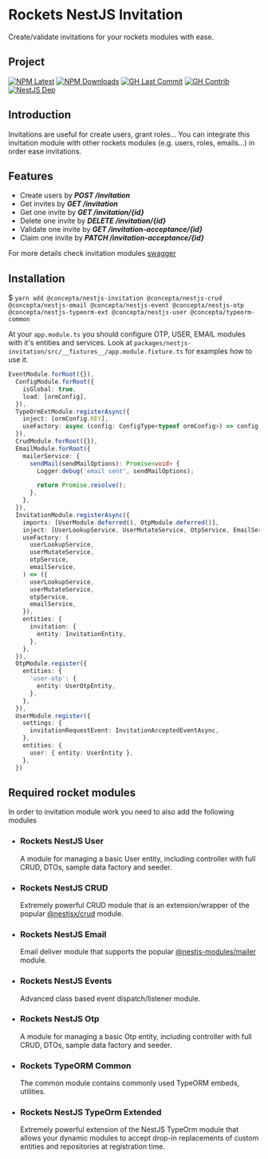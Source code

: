 # Rockets NestJS Invitation

Create/validate invitations for your rockets modules with ease.

## Project

[![NPM Latest](https://img.shields.io/npm/v/@concepta/nestjs-invitation)](https://www.npmjs.com/package/@concepta/nestjs-invitation)
[![NPM Downloads](https://img.shields.io/npm/dw/@conceptadev/nestjs-invitation)](https://www.npmjs.com/package/@concepta/nestjs-invitation)
[![GH Last Commit](https://img.shields.io/github/last-commit/conceptadev/rockets?logo=github)](https://github.com/conceptadev/rockets)
[![GH Contrib](https://img.shields.io/github/contributors/conceptadev/rockets?logo=github)](https://github.com/conceptadev/rockets/graphs/contributors)
[![NestJS Dep](https://img.shields.io/github/package-json/dependency-version/conceptadev/rockets/@nestjs/common?label=NestJS&logo=nestjs&filename=packages%2Fnestjs-core%2Fpackage.json)](https://www.npmjs.com/package/@nestjs/common)

## Introduction

Invitations are useful for create users, grant roles... You can integrate this invitation module with other rockets modules (e.g. users, roles, emails...) in order ease invitations.

## Features

- Create users by **_POST /invitation_**
- Get invites by **_GET /invitation_**
- Get one invite by **_GET /invitation/{id}_**
- Delete one invite by **_DELETE /invitation/{id}_**
- Validate one invite by **_GET /invitation-acceptance/{id}_**
- Claim one invite by **_PATCH /invitation-acceptance/{id}_**

For more details check invitation modules [swagger](http://host:port/api/#/invitation)

## Installation

$ `yarn add @concepta/nestjs-invitation @concepta/nestjs-crud @concepta/nestjs-email @concepta/nestjs-event @concepta/nestjs-otp @concepta/nestjs-typeorm-ext @concepta/nestjs-user @concepta/typeorm-common`

At your `app.module.ts` you should configure OTP, USER, EMAIL modules with it's entities and services. Look at `packages/nestjs-invitation/src/__fixtures__/app.module.fixture.ts` for examples how to use it.

```typescript
EventModule.forRoot({}),
  ConfigModule.forRoot({
    isGlobal: true,
    load: [ormConfig],
  }),
  TypeOrmExtModule.registerAsync({
    inject: [ormConfig.KEY],
    useFactory: async (config: ConfigType<typeof ormConfig>) => config,
  }),
  CrudModule.forRoot({}),
  EmailModule.forRoot({
    mailerService: {
      sendMail(sendMailOptions): Promise<void> {
        Logger.debug('email sent', sendMailOptions);

        return Promise.resolve();
      },
    },
  }),
  InvitationModule.registerAsync({
    imports: [UserModule.deferred(), OtpModule.deferred()],
    inject: [UserLookupService, UserMutateService, OtpService, EmailService],
    useFactory: (
      userLookupService,
      userMutateService,
      otpService,
      emailService,
    ) => ({
      userLookupService,
      userMutateService,
      otpService,
      emailService,
    }),
    entities: {
      invitation: {
        entity: InvitationEntity,
      },
    },
  }),
  OtpModule.register({
    entities: {
      'user-otp': {
        entity: UserOtpEntity,
      },
    },
  }),
  UserModule.register({
    settings: {
      invitationRequestEvent: InvitationAcceptedEventAsync,
    },
    entities: {
      user: { entity: UserEntity },
    },
  })
```

## Required rocket modules
In order to invitation module work you need to also add the following modules

* ### Rockets NestJS User
    A module for managing a basic User entity, including controller with full CRUD, DTOs, sample data factory and seeder.

* ### Rockets NestJS CRUD
    Extremely powerful CRUD module that is an extension/wrapper of the popular [@nestjsx/crud](https://github.com/nestjsx/crud) module.

* ### Rockets NestJS Email
    Email deliver module that supports the popular [@nestjs-modules/mailer](https://www.npmjs.com/package/@nestjs-modules/mailer) module.

* ### Rockets NestJS Events
    Advanced class based event dispatch/listener module.

* ### Rockets NestJS Otp
    A module for managing a basic Otp entity, including controller with full CRUD, DTOs, sample data factory and seeder.

* ### Rockets TypeORM Common
    The common module contains commonly used TypeORM embeds, utilities.

* ### Rockets NestJS TypeOrm Extended
    Extremely powerful extension of the NestJS TypeOrm module that allows your
    dynamic modules to accept drop-in replacements of custom entities
    and repositories at registration time.